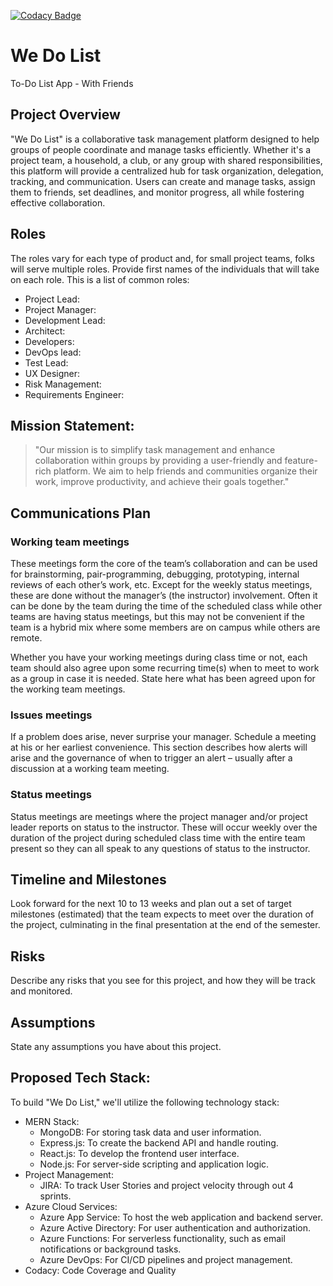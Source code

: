 [![Codacy Badge](https://app.codacy.com/project/badge/Grade/7da768f47707407db8853ba47fe64247)](https://app.codacy.com/gh/sabudanakichdi/to-do-list-with-friends/dashboard?utm_source=gh&utm_medium=referral&utm_content=&utm_campaign=Badge_grade)

# We Do List
To-Do List App - With Friends

## Project Overview
"We Do List" is a collaborative task management platform designed to help groups of people coordinate and manage tasks efficiently. Whether it's a project team, a household, a club, or any group with shared responsibilities, this platform will provide a centralized hub for task organization, delegation, tracking, and communication. Users can create and manage tasks, assign them to friends, set deadlines, and monitor progress, all while fostering effective collaboration.

## Roles

The roles vary for each type of product and, for small project teams, folks will serve multiple roles.  Provide first names of the individuals that will take on each role.  This is a list of common roles:

- Project Lead:
- Project Manager:
- Development Lead:
- Architect:
- Developers:
- DevOps lead:
- Test Lead:
- UX Designer:
- Risk Management:
- Requirements Engineer:

## Mission Statement:
> "Our mission is to simplify task management and enhance collaboration within groups by providing a user-friendly and feature-rich platform. We aim to help friends and communities organize their work, improve productivity, and achieve their goals together."

## Communications Plan

### Working team meetings
These meetings form the core of the team’s collaboration and can be used for brainstorming, pair-programming, debugging, prototyping, internal reviews of each other’s work, etc.  Except for the weekly status meetings, these are done without the manager’s (the instructor) involvement.   Often it can be done by the team during the time of the scheduled class while other teams are having status meetings, but this may not be convenient if the team is a hybrid mix where some members are on campus while others are remote.   

Whether you have your working meetings during class time or not, each team should also agree upon some recurring time(s) when to meet to work as a group in case it is needed.   State here what has been agreed upon for the working team meetings.

### Issues meetings
If a problem does arise, never surprise your manager.  Schedule a meeting at his or her earliest convenience.  This section describes how alerts will arise and the governance of when to trigger an alert – usually after a discussion at a working team meeting.

### Status meetings
Status meetings are meetings where the project manager and/or project leader reports on status to the instructor.   These will occur weekly over the duration of the project during scheduled class time with the entire team present so they can all speak to any questions of status to the instructor.

## Timeline and Milestones
Look forward for the next 10 to 13 weeks and plan out a set of target milestones (estimated) that the team expects to meet over the duration of the project, culminating in the final presentation at the end of the semester.

## Risks
Describe any risks that you see for this project, and how they will be track and monitored.

## Assumptions 
State any assumptions you have about this project.

## Proposed Tech Stack:
To build "We Do List," we'll utilize the following technology stack:
-	MERN Stack:
	- MongoDB: For storing task data and user information.
	- Express.js: To create the backend API and handle routing.
	- React.js: To develop the frontend user interface.
	- Node.js: For server-side scripting and application logic.
-	Project Management:
	- JIRA: To track User Stories and project velocity through out 4 sprints.
-	Azure Cloud Services:
	- Azure App Service: To host the web application and backend server.
	- Azure Active Directory: For user authentication and authorization.
	- Azure Functions: For serverless functionality, such as email notifications or background tasks.
	- Azure DevOps: For CI/CD pipelines and project management.
 - 	Codacy: Code Coverage and Quality

